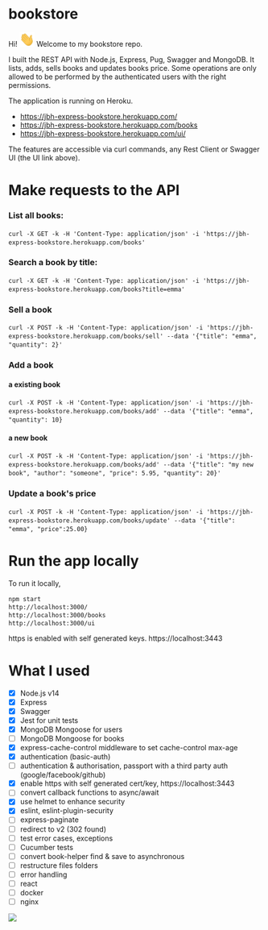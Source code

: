 # bookstore
Hi! <img src="public/images/wave.gif" width="30px">  Welcome to my bookstore repo.

I built the REST API with Node.js, Express, Pug, Swagger and MongoDB. It lists, adds, sells books and updates books price. Some operations are only allowed to be performed by the authenticated users with the right permissions.

The application is running on Heroku.

* https://jbh-express-bookstore.herokuapp.com/
* https://jbh-express-bookstore.herokuapp.com/books
* https://jbh-express-bookstore.herokuapp.com/ui/

The features are accessible via curl commands, any Rest Client or Swagger UI (the UI link above).

# Make requests to the API

### List all books:

`curl -X GET -k -H 'Content-Type: application/json' -i 'https://jbh-express-bookstore.herokuapp.com/books'`

### Search a book by title:
`curl -X GET -k -H 'Content-Type: application/json' -i 'https://jbh-express-bookstore.herokuapp.com/books?title=emma'`

### Sell a book
`curl -X POST -k -H 'Content-Type: application/json' -i 'https://jbh-express-bookstore.herokuapp.com/books/sell' --data '{"title": "emma", "quantity": 2}'`

### Add a book
#### a existing book
`curl -X POST -k -H 'Content-Type: application/json' -i 'https://jbh-express-bookstore.herokuapp.com/books/add' --data '{"title": "emma", "quantity": 10}`
#### a new book
`curl -X POST -k -H 'Content-Type: application/json' -i 'https://jbh-express-bookstore.herokuapp.com/books/add' --data '{"title": "my new book", "author": "someone", "price": 5.95, "quantity": 20}'`

### Update a book's price
`curl -X POST -k -H 'Content-Type: application/json' -i 'https://jbh-express-bookstore.herokuapp.com/books/update' --data '{"title": "emma", "price":25.00}`


# Run the app locally

To run it locally,
```
npm start
http://localhost:3000/
http://localhost:3000/books
http://localhost:3000/ui
```
https is enabled with self generated keys.
https://localhost:3443

# What I used

- [x] Node.js v14
- [x] Express
- [x] Swagger
- [x] Jest for unit tests
- [x] MongoDB Mongoose for users
- [ ] MongoDB Mongoose for books
- [x] express-cache-control middleware to set cache-control max-age
- [x] authentication (basic-auth)
- [ ] authentication & authorisation, passport with a third party auth (google/facebook/github)
- [x] enable https with self generated cert/key, https://localhost:3443
- [ ] convert callback functions to async/await
- [x] use helmet to enhance security
- [x] eslint, eslint-plugin-security
- [ ] express-paginate
- [ ] redirect to v2 (302 found)
- [ ] test error cases, exceptions
- [ ] Cucumber tests
- [ ] convert book-helper find & save to asynchronous 
- [ ] restructure files folders 
- [ ] error handling
- [ ] react
- [ ] docker
- [ ] nginx

![](https://img.shields.io/badge/<Node.js>-<Swagger>-informational?style=flat&logo=<LOGO_NAME>&logoColor=white&color=2bbc8a)
